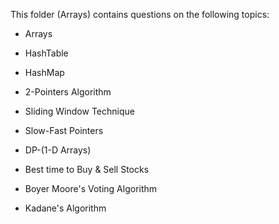 This folder (Arrays) contains questions on the following topics:

* Arrays

* HashTable

* HashMap

* 2-Pointers Algorithm
 
* Sliding Window Technique

* Slow-Fast Pointers

* DP-(1-D Arrays)

* Best time to Buy & Sell Stocks

* Boyer Moore's Voting Algorithm

* Kadane's Algorithm
